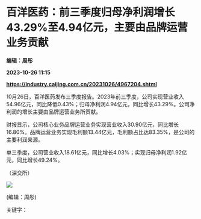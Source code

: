 # 百洋医药：前三季度归母净利润增长43.29%至4.94亿元，主要由品牌运营业务贡献
**编辑：周彤**

**2023-10-26 11:15**

**https://industry.caijing.com.cn/20231026/4967204.shtml**

10月26日，百洋医药发布三季度报告。2023年前三季度，公司实现营业收入54.96亿元，同比降低0.43%；归母净利润4.94亿元，同比增长43.29%。公司净利润的增长主要由品牌运营业务所贡献。

财报显示，公司核心业务品牌运营业务实现营业收入30.90亿元，同比增长16.80%。品牌运营业务实现毛利额13.44亿元，毛利额占比达83.35%，是公司的主要利润来源。

单三季度，公司营业收入18.61亿元，同比增长4.03%；实现归母净利润1.92亿元，同比增长49.24%。

（深交所）

![](https://tx1.cdn.caijing.com.cn/2014-03-27/114048455.jpg)

(编辑：周彤)

关键字：